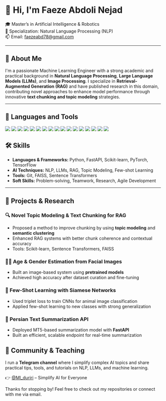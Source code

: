 # 👋 Hi, I'm Faeze Abdoli Nejad

🎓 Master’s in Artificial Intelligence & Robotics  
🔬 Specialization: Natural Language Processing (NLP)  
📫 Email: faezeabd78@gmail.com 

---

## 🧠 About Me

I'm a passionate Machine Learning Engineer with a strong academic and practical background in **Natural Language Processing**, **Large Language Models (LLMs)**, and **Image Processing**. I specialize in **Retrieval-Augmented Generation (RAG)** and have published research in this domain, contributing novel approaches to enhance model performance through innovative **text chunking and topic modeling** strategies.

---

## 🧰 Languages and Tools

<p align="left">
  <img src="https://img.shields.io/badge/Python-3776AB?style=flat&logo=python&logoColor=white" />
  <img src="https://img.shields.io/badge/LangChain-yellow?style=flat&logo=langchain&logoColor=black" />
  <img src="https://img.shields.io/badge/FastAPI-009688?style=flat&logo=fastapi&logoColor=white" />
  <img src="https://img.shields.io/badge/PyTorch-EE4C2C?style=flat&logo=pytorch&logoColor=white" />
  <img src="https://img.shields.io/badge/TensorFlow-FF6F00?style=flat&logo=tensorflow&logoColor=white" />
  <img src="https://img.shields.io/badge/Scikit--learn-F7931E?style=flat&logo=scikit-learn&logoColor=white" />
  <img src="https://img.shields.io/badge/Sentence_Transformers-blue?style=flat&logo=transformers&logoColor=white" />
  <img src="https://img.shields.io/badge/FAISS-282c34?style=flat&logo=meta&logoColor=white" />
  <img src="https://img.shields.io/badge/HuggingFace-FCC72B?style=flat&logo=huggingface&logoColor=black" />
  <img src="https://img.shields.io/badge/Numpy-013243?style=flat&logo=numpy&logoColor=white" />
  <img src="https://img.shields.io/badge/Pandas-150458?style=flat&logo=pandas&logoColor=white" />
  <img src="https://img.shields.io/badge/OpenCV-5C3EE8?style=flat&logo=opencv&logoColor=white" />
  <img src="https://img.shields.io/badge/Git-F05032?style=flat&logo=git&logoColor=white" />
  <img src="https://img.shields.io/badge/Linux-FCC624?style=flat&logo=linux&logoColor=black" />
  <img src="https://img.shields.io/badge/Docker-2496ED?style=flat&logo=docker&logoColor=white" />
  <img src="https://img.shields.io/badge/Jupyter-F37626?style=flat&logo=jupyter&logoColor=white" />
  <img src="https://img.shields.io/badge/SQL-003B57?style=flat&logo=postgresql&logoColor=white" />
</p>

## 🛠️ Skills

- **Languages & Frameworks:** Python, FastAPI, Scikit-learn, PyTorch, TensorFlow  
- **AI Techniques:** NLP, LLMs, RAG, Topic Modeling, Few-shot Learning  
- **Tools:** Git, FAISS, Sentence Transformers  
- **Soft Skills:** Problem-solving, Teamwork, Research, Agile Development  

---

## 🧪 Projects & Research

### 🔍 Novel Topic Modeling & Text Chunking for RAG
- Proposed a method to improve chunking by using **topic modeling** and **semantic clustering**
- Enhanced RAG systems with better chunk coherence and contextual accuracy
- Tools: Scikit-learn, Sentence Transformers, FAISS

### 🧑‍🦰 Age & Gender Estimation from Facial Images
- Built an image-based system using **pretrained models**
- Achieved high accuracy after dataset curation and fine-tuning

### 🐾 Few-Shot Learning with Siamese Networks
- Used triplet loss to train CNNs for animal image classification
- Applied few-shot learning to new classes with strong generalization

### 📄 Persian Text Summarization API
- Deployed MT5-based summarization model with **FastAPI**
- Built an efficient, scalable endpoint for real-time summarization



## 📢 Community & Teaching

I run a **Telegram channel** where I simplify complex AI topics and share practical tips, tools, and tutorials on NLP, LLMs, and machine learning.

👉 [@Ml_duriri](https://t.me/Ml_duriri) – Simplify AI for Everyone  

Thanks for stopping by! Feel free to check out my repositories or connect with me via email.
